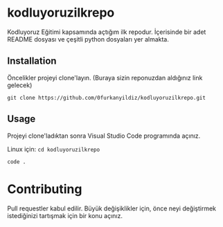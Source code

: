# kodluyoruzilkrepo
Kodluyoruz Eğitimi kapsamında açtığım ilk repodur. İçerisinde bir adet README dosyası ve çeşitli python dosyaları yer almakta.

## Installation
Öncelikler projeyi clone'layın. (Buraya sizin reponuzdan aldığınız link gelecek)

```git clone https://github.com/0furkanyildiz/kodluyoruzilkrepo.git ```

## Usage
Projeyi clone'ladıktan sonra Visual Studio Code programında açınız.

Linux için:
```cd kodluyoruzilkrepo```

```code .```

# Contributing
Pull requestler kabul edilir. Büyük değişiklikler için, önce neyi değiştirmek istediğinizi tartışmak için bir konu açınız.

